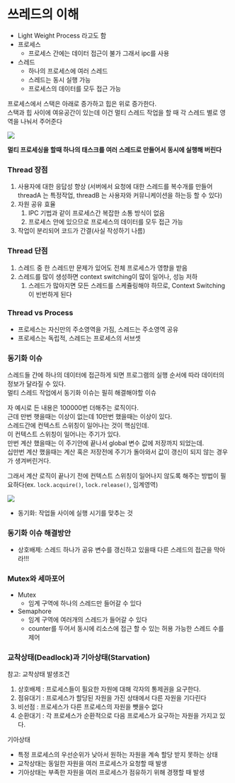 # 쓰레드의 이해

* Light Weight Process 라고도 함
* 프로세스
  * 프로세스 간에는 데이터 접근이 불가 그래서 ipc를 사용
* 스레드
  * 하나의 프로세스에 여러 스레드
  * 스레드는 동시 실행 가능
  * 프로세스의 데이터를 모두 접근 가능

프로세스에서 스택은 아래로 증가하고 힙은 위로 증가한다.   
스택과 힙 사이에 여유공간이 있는데 이건 멀티 스레드 작업을 할 때 각 스레드 별로 영역을 나눠서 주어준다

<img src="https://user-images.githubusercontent.com/72545732/143032601-c024ec8a-ad98-4d3a-a3b0-d52a3a923c99.png">

**멀티 프로세싱을 할때 하나의 태스크를 여러 스레드로 만들어서 동시에 실행해 버린다**

### Thread 장점

1. 사용자에 대한 응답성 향상 (서버에서 요청에 대한 스레드를 복수개를 만들어 threadA 는 특정작업, threadB 는 사용자와 커뮤니케이션을 하는등 할 수 있다)
2. 자원 공유 효율 
   1. IPC 기법과 같이 프로세스간 복잡한 소통 방식이 없음
   2. 프로세스 안에 있으므로 프로세스의 데이터를 모두 접근 가능
3. 작업이 분리되어 코드가 간결(사실 작성하기 나름)

### Thread 단점
1. 스레드 중 한 스레드만 문제가 있어도 전체 프로세스가 영향을 받음
2. 스레드를 많이 생성하면 context switching이 많이 일어나, 성능 저하
   1. 스레드가 많아지면 모든 스레드를 스케쥴링해야 하므로, Context Switching이 빈번하게 된다

### Thread vs Process
* 프로세스는 자신만의 주소영역을 가짐, 스레드는 주소영역 공유
* 프로세스는 독립적, 스레드는 프로세스의 서브셋

### 동기화 이슈
스레드들 간에 하나의 데이터에 접근하게 되면 프로그램의 실행 순서에 따라 데이터의 정보가 달라질 수 있다.    
멀티 스레드 작업에서 동기화 이슈는 필히 해결해야할 이슈

자 예시로 든 내용은 100000번 더해주는 로직이다.   
근데 만번 햇을때는 이상이 없는데 10만번 했을때는 이상이 있다.   
스레드간에 컨텍스트 스위칭이 일어나는 것이 핵심인데.    
이 컨텍스트 스위칭이 일어나는 주기가 있다.   
만번 계산 했을때는 이 주기안에 끝나서 global 변수 값에 저장까지 되었는데.   
십만번 계산 했을때는 계산 혹은 저장전에 주기가 돌아와서 값이 갱신이 되지 않는 경우가 생겨버린거다.   

그래서 계산 로직이 끝나기 전에 컨텍스트 스위칭이 일어나지 않도록 해주는 방법이 필요하다(ex. `lock.acquire()`, `lock.release()`, 임계영역)   

<img src="https://user-images.githubusercontent.com/72545732/143035242-9a43e973-3dfb-4f7f-844a-4cf1d7f33894.png">

* 동기화: 작업들 사이에 실행 시기를 맞추는 것

### 동기화 이슈 해결방안
* 상호배제: 스레드 하나가 공유 변수를 갱신하고 있을때 다른 스레드의 접근을 막아라!!!


### Mutex와 세마포어
* Mutex
  * 임계 구역에 하나의 스레드만 들어갈 수 있다
* Semaphore 
  * 임계 구역에 여러개의 스레드가 들어갈 수 있다
  * counter를 두어서 동시에 리소스에 접근 할 수 있는 허용 가능한 스레드 수를 제어

### 교착상태(Deadlock)과 기아상태(Starvation)

참고: 교착상태 발생조건
1. 상호배제 : 프로세스들이 필요한 자원에 대해 각자의 통제권을 요구한다.
2. 점유대기 : 프로세스가 할당된 자원을 가진 상태에서 다른 자원을 기다린다
3. 비선점 : 프로세스가 다른 프로세스의 자원을 뺏을수 없다
4. 순환대기 : 각 프로세스가 순환적으로 다음 프로세스가 요구하는 자원을 가지고 있다.

기아상태
* 특정 프로세스의 우선순위가 낮아서 원하는 자원을 계속 할당 받지 못하는 상태
* 교착상태는 동일한 자원을 여러 프로세스가 요청할 때 발생
* 기아상태는 부족한 자원을 여러 프로세스가 점유하기 위해 경쟁할 때 발생
